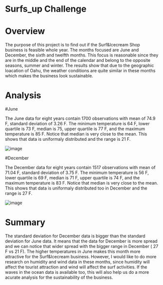 # Surfs_up Challenge

# Overview

The purpose of this project is to find out if the Surf&Icecream Shop business is feasible whole year. The months focused are June and December, the sixth and twelfth months. This focus is reasonable since they are in the middle and the end of the calendar and belong to the opposite seasons, summer and winter. The results show that due to the geographic loacation of Oahu, the weather conditions are quite similar in these months which makes the business look sustainable. 

# Analysis 

#June

The June data for eight years contain 1700 observations with mean of 74.9 F, standard deviation of 3.26 F. The minimum temperature is 64 F, lower quartile is 73 F, median is 75, upper quartile is 77 F,  and the maximum temperature is 85 F. Notice that median is very close to the mean. This shows that data is uniformaly distributed and the range is 21 F.    

![image](https://user-images.githubusercontent.com/96134924/168730189-b187e3e0-d997-404a-b863-6f9a48d9bb8c.png)


#December

The December data for eight years contain 1517 observations with mean of 71.04 F, standard deviation of 3.75 F. The minimum temperature is 56 F, lower quartile is 69 F, median is 71 F, upper quartile is 74 F,  and the maximum temperature is 83 F. Notice that median is very close to the mean. This shows that data is uniformaly distributed too in December and the range is 27 F.    

![image](https://user-images.githubusercontent.com/96134924/168731333-bb5901dd-8480-46af-af08-4703b2a2dc2c.png)


# Summary

The standard deviation for December data is bigger than the standard deviation for June data. It means that the data for December is more spread and we can notice that  wider spread with the bigger range in December ( 27 F vs 21 F). The higher temperatures in June makes this month more attractive for the Surf&Icecream business. However, I would like to do more research on humidity and wind data in these months, since humidity will affect the tourist attraction and wind will affect the surf activities. If the waves in the ocean data is available too, this will also help us do a more acurate analysis for the sustainability of the business.    
